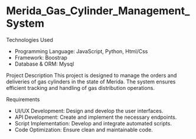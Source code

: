 # Merida_Gas_Cylinder_Management_System

Technologies Used
- Programming Language: JavaScript, Python, Html/Css
- Framework: Boostrap
- Database & ORM: Mysql

Project Description
This project is designed to manage the orders and deliveries of gas cylinders in the state of Merida. The system ensures efficient tracking and handling of gas distribution operations.

Requirements
- UI/UX Development: Design and develop the user interfaces.
- API Development: Create and implement the necessary endpoints.
- Script Implementation: Develop and integrate automated scripts.
- Code Optimization: Ensure clean and maintainable code.
